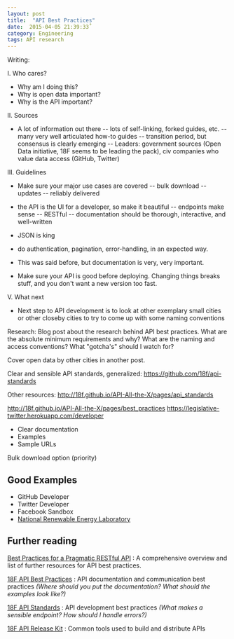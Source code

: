 ```yaml
---
layout: post
title:  "API Best Practices"
date:  2015-04-05 21:39:33˚
category: Engineering
tags: API research
---
```


Writing:

I. Who cares?

- Why am I doing this?
- Why is open data important?
- Why is the API important?

II. Sources

- A lot of information out there
-- lots of self-linking, forked guides, etc.
-- many very well articulated how-to guides
-- transition period, but consensus is clearly emerging
-- Leaders: government sources (Open Data initiative, 18F seems to be leading the pack),
civ companies who value data access (GitHub, Twitter)

III. Guidelines

- Make sure your major use cases are covered
-- bulk download
-- updates
-- reliably delivered

- the API is the UI for a developer, so make it beautiful
-- endpoints make sense
-- RESTful
-- documentation should be thorough, interactive, and well-written

- JSON is king

- do authentication, pagination, error-handling, in an expected way.

- This was said before, but documentation is very, very important.

- Make sure your API is good before deploying. Changing things breaks stuff, and
you don't want a new version too fast.

V. What next

- Next step to API development is to look at other exemplary small cities or
other closeby cities to try to come up with some naming conventions





Research:
Blog post about the research behind API best practices. What are the
absolute minimum requirements and why? What are the naming and access conventions?
What "gotcha's" should I watch for?

Cover open data by other cities in another post.

Clear and sensible API standards, generalized: https://github.com/18f/api-standards

Other resources: http://18f.github.io/API-All-the-X/pages/api_standards

http://18f.github.io/API-All-the-X/pages/best_practices
https://legislative-twitter.herokuapp.com/developer
- Clear documentation
- Examples
- Sample URLs

Bulk download option (priority)

## Good Examples

* GitHub Developer
* Twitter Developer
* Facebook Sandbox
* [National Renewable Energy Laboratory](http://developer.nrel.gov/docs/buildings/standard-work-spec-v1/)

## Further reading

[Best Practices for a Pragmatic RESTful API](http://www.vinaysahni.com/best-practices-for-a-pragmatic-restful-api)
: A comprehensive overview and list of further resources for API best practices.

[18F API Best Practices](http://18f.github.io/API-All-the-X/pages/best_practices)
: API documentation and communication best practices *(Where should you put the
  documentation? What should the examples look like?)*


[18F API Standards](http://18f.github.io/API-All-the-X/pages/api_standards)
: API development best practices *(What makes a sensible endpoint?
  How should I handle errors?)*

[18F API Release Kit](http://18f.github.io/API-All-the-X/pages/api_release_kit)
: Common tools used to build and distribute APIs

